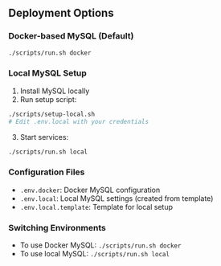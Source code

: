## Deployment Options

### Docker-based MySQL (Default)
```bash
./scripts/run.sh docker
```

### Local MySQL Setup
1. Install MySQL locally
2. Run setup script:
```bash
./scripts/setup-local.sh
# Edit .env.local with your credentials
```

3. Start services:
```bash
./scripts/run.sh local
```

### Configuration Files
- `.env.docker`: Docker MySQL configuration
- `.env.local`: Local MySQL settings (created from template)
- `.env.local.template`: Template for local setup

### Switching Environments
- To use Docker MySQL: `./scripts/run.sh docker`
- To use local MySQL: `./scripts/run.sh local`
